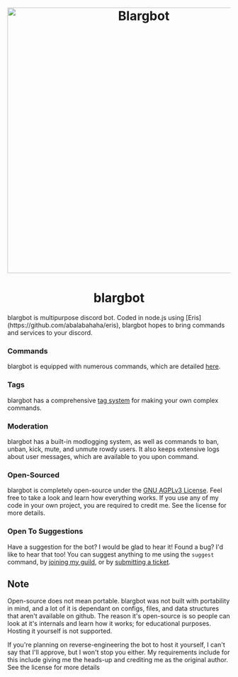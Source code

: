 <h1 align="center">
    
<img width="600" src="https://cdn.discordapp.com/attachments/229135536596451328/229136473390186498/blarg-header.png" alt="Blargbot" href='https://blargbot.xyz'>
	<br>
</h1>

<h1 align="center"> blargbot </h1>
blargbot is multipurpose discord bot. Coded in node.js using [Eris](https://github.com/abalabahaha/eris), blargbot hopes to bring commands and services to your discord.

### Commands
blargbot is equipped with numerous commands, which are detailed [here](https://blargbot.xyz/commands).

### Tags
blargbot has a comprehensive [tag system](https://blargbot.xyz/tags/) for making your own complex commands.

### Moderation
blargbot has a built-in modlogging system, as well as commands to ban, unban, kick, mute, and unmute rowdy users. It also keeps extensive logs about user messages, which are available to you upon command.

### Open-Sourced
blargbot is completely open-source under the [GNU AGPLv3 License](https://github.com/blargbot/blargbot/blob/master/LICENSE.MD). Feel free to take a look and learn how everything works. If you use any of my code in your own project, you are required to credit me. See the license for more details.

### Open To Suggestions
Have a suggestion for the bot? I would be glad to hear it! Found a bug? I'd like to hear that too! You can suggest anything to me using the `suggest` command, by [joining my guild](https://discord.gg/015GVxZxI8rtlJgXF), or by [submitting a ticket](https://github.com/blargbot/blargbot/issues).

## Note
Open-source does not mean portable. blargbot was not built with portability in mind, and a lot of it is dependant on configs, files, and data structures that aren't available on github. The reason it's open-source is so people can look at it's internals and learn how it works; for educational purposes. Hosting it yourself is not supported.

If you're planning on reverse-engineering the bot to host it yourself, I can't say that I'll approve, but I won't stop you either. My requirements include for this include giving me the heads-up and crediting me as the original author. See the license for more details
